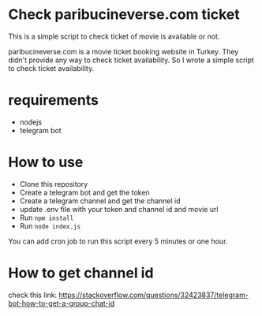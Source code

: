 # Check paribucineverse.com ticket 

This is a simple script to check ticket of movie is available or not.

paribucineverse.com is a movie ticket booking website in Turkey. They didn't provide any way to check ticket availability. So I wrote a simple script to check ticket availability.

# requirements
- nodejs
- telegram bot

# How to use
- Clone this repository
- Create a telegram bot and get the token
- Create a telegram channel and get the channel id
- update .env file with your token and channel id and movie url
- Run `npm install`
- Run `node index.js`

You can add cron job to run this script every 5 minutes or one hour.

# How to get channel id
check this link: https://stackoverflow.com/questions/32423837/telegram-bot-how-to-get-a-group-chat-id